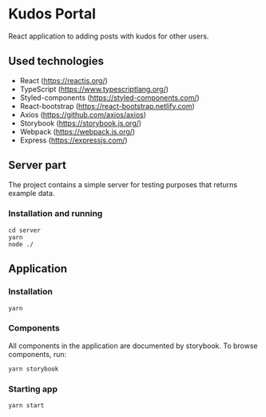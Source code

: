 # Kudos Portal

React application to adding posts with kudos for other users.

## Used technologies

- React (https://reactjs.org/)
- TypeScript (https://www.typescriptlang.org/)
- Styled-components (https://styled-components.com/)
- React-bootstrap (https://react-bootstrap.netlify.com)
- Axios (https://github.com/axios/axios)
- Storybook (https://storybook.js.org/)
- Webpack (https://webpack.js.org/)
- Express (https://expressjs.com/)

## Server part

The project contains a simple server for testing purposes that returns example data.

### Installation and running

```
cd server
yarn
node ./
```

## Application

### Installation

```
yarn
```

### Components

All components in the application are documented by storybook. To browse components, run:

```
yarn storybook
```

### Starting app

```
yarn start
```
